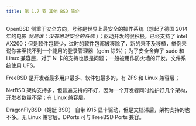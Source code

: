 ```yaml
---
title: 第 1.7 节 其他 BSD 简介
---
```



OpenBSD 侧重于安全方向，号称是世界上最安全的操作系统（想起了德国 2014 年的电影 _我是谁：没有绝对安全的系统_ ）；驱动开发的很积极，已经支持了 intel AX200；但是软件包较少，过时的软件包都被移除了，新的来不及移植，举例来说你甚至找不到一个能用的登录管理器（gdm 除外）；为了安全舍弃了 sudo 和 Linux 兼容层，对于 N 卡的支持也很是问题；一般被用作防火墙的开发。文件系统使用 UFS。

FreeBSD 是开发者最多用户最多、软件包最多的，有 ZFS 和 Linux 兼容层；

NetBSD 架构支持多，但普遍支持的不好，因为一个开发者同时维护好几个架构，开发者数量不足；有 Linux 兼容层。

DragonFlyBSD（蜻蜓 BSD） 自带 i915 显卡驱动，但是文档滞后，架构支持的也不多。无 Linux 兼容层。DPorts 可与 FreeBSD Ports 兼容。

